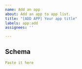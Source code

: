 ```yaml
---
name: Add an app
about: Add an app to app list.
title: "[ADD APP] Your app title"
labels: app:add
assignees: ''

---
```


## Schema
<!-- Make schema of your app based on readme -->
```yaml
Paste it here
```
